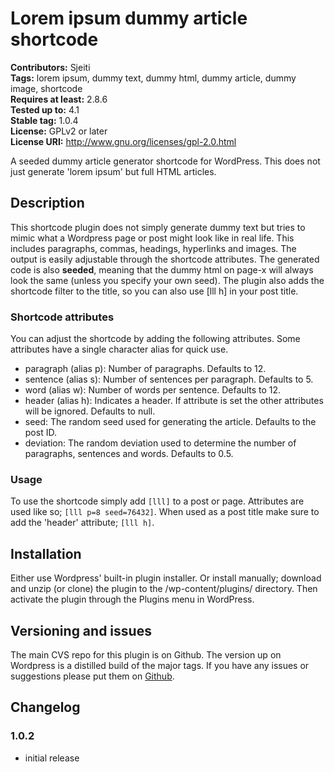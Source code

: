 # Lorem ipsum dummy article shortcode #
**Contributors:** Sjeiti  
**Tags:** lorem ipsum, dummy text, dummy html, dummy article, dummy image, shortcode  
**Requires at least:** 2.8.6  
**Tested up to:** 4.1  
**Stable tag:** 1.0.4  
**License:** GPLv2 or later  
**License URI:** http://www.gnu.org/licenses/gpl-2.0.html  

A seeded dummy article generator shortcode for WordPress. This does not just generate 'lorem ipsum' but full HTML articles.

## Description ##

This shortcode plugin does not simply generate dummy text but tries to mimic what a Wordpress page or post might look like in real life. This includes paragraphs, commas, headings, hyperlinks and images. The output is easily adjustable through the shortcode attributes.
The generated code is also **seeded**, meaning that the dummy html on page-x will always look the same (unless you specify your own seed).
The plugin also adds the shortcode filter to the title, so you can also use [lll h] in your post title.

### Shortcode attributes ###

You can adjust the shortcode by adding the following attributes. Some attributes have a single character alias for quick use.

* paragraph (alias p): Number of paragraphs. Defaults to 12.
* sentence (alias s): Number of sentences per paragraph. Defaults to 5.
* word (alias w): Number of words per sentence. Defaults to 12.
* header (alias h): Indicates a header. If attribute is set the other attributes will be ignored. Defaults to null.
* seed: The random seed used for generating the article. Defaults to the post ID.
* deviation: The random deviation used to determine the number of paragraphs, sentences and words. Defaults to 0.5.

### Usage ###

To use the shortcode simply add `[lll]` to a post or page.
Attributes are used like so; `[lll p=8 seed=76432]`.
When used as a post title make sure to add the 'header' attribute; `[lll h]`.


## Installation ##

Either use Wordpress' built-in plugin installer.
Or install manually; download and unzip (or clone) the plugin to the /wp-content/plugins/ directory. Then activate the plugin through the Plugins menu in WordPress.


## Versioning and issues ##

The main CVS repo for this plugin is on Github. The version up on Wordpress is a distilled build of the major tags.
If you have any issues or suggestions please put them on [Github](https://github.com/Sjeiti/Lorem-ipsum-dummy-article-shortcode/issues).


## Changelog ##
### 1.0.2 ###
* initial release